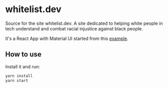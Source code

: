 # whitelist.dev

Source for the site whitelist.dev. A site dedicated to helping white people in tech understand and combat racial injustice against black people.

It's a React App with Material UI started from this [example](https://github.com/mui-org/material-ui).

## How to use

Install it and run:

```sh
yarn install
yarn start
```
